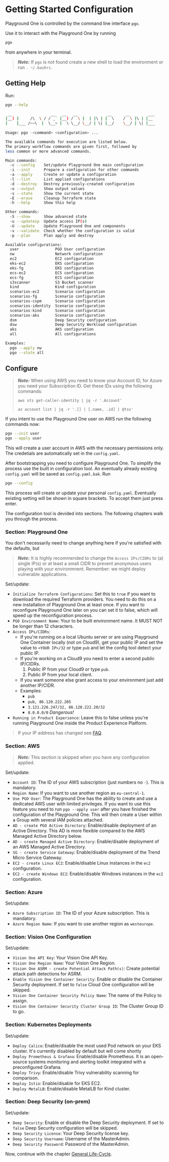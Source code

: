 # Getting Started Configuration

Playground One is controlled by the command line interface `pgo`.

Use it to interact with the Playground One by running

```sh
pgo
```

from anywhere in your terminal.

> ***Note:*** If `pgo` is not found create a new shell to load the environment or run `. ~/.bashrc`.

## Getting Help

Run:

```sh
pgo --help
```

```sh
 __                 __   __   __             __      __        ___ 
|__) |     /\  \ / / _` |__) /  \ |  | |\ | |  \    /  \ |\ | |__  
|    |___ /~~\  |  \__> |  \ \__/ \__/ | \| |__/    \__/ | \| |___ 
                                                                   
Usage: pgo -<command> <configuration> ...

The available commands for execution are listed below.
The primary workflow commands are given first, followed by
less common or more advanced commands.

Main commands:
  -c --config    Set/update Playground One main configuration
  -i --init      Prepare a configuration for other commands
  -a --apply     Create or update a configuration
  -l --list      List applied configurations
  -d --destroy   Destroy previously-created configuration
  -o --output    Show output values
  -s --state     Show the current state
  -E --erase     Cleanup Terraform state
  -h --help      Show this help

Other commands:
  -S --show      Show advanced state
  -u --updateip  Update access IP(s)
  -U --update    Update Playground One and components
  -v --validate  Check whether the configuration is valid
  -p --plan      Plan apply and destroy

Available configurations:
  user                PGO User configuration
  nw                  Network configuration
  ec2                 EC2 configuration
  eks-ec2             EKS configuration
  eks-fg              EKS configuration
  ecs-ec2             ECS configuration
  ecs-fg              ECS configuration
  s3scanner           S3 Bucket scanner
  kind                Kind configuration
  scenarios-ec2       Scenario configuration
  scenarios-fg        Scenario configuration
  scenarios-cspm      Scenario configuration
  scenarios-identity  Scenario configuration
  scenarios-kind      Scenario configuration
  scenarios-aks       Scenario configuration
  dsm                 Deep Security configuration
  dsw                 Deep Security Workload configuration
  aks                 AKS configuration
  all                 All configurations

Examples:
  pgo --apply nw
  pgo --state all
```

## Configure

> ***Note:*** When using AWS you need to know your Account ID, for Azure you need your Subscription ID. Get these IDs using the following commands:
>
> `aws sts get-caller-identity | jq -r '.Account'`
> 
> `az account list | jq -r '.[] | [.name, .id] | @tsv'`

If you intent to use the Playground One user on AWS run the following commands now:

```sh
pgo --init user
pgo --apply user
```

This will create a user account in AWS with the necessary permissions only. The credetials are automatically set in the `config.yaml`.

After bootstrapping you need to configure Playground One. To simplify the process use the built in configuration tool. An eventually already existing `config.yaml` will be saved as `config.yaml.bak`. Run

```sh
pgo --config
```

This process will create or update your personal `config.yaml`. Eventually existing setting will be shown in square brackets. To accept them just press enter.

The configuration tool is devided into sections. The following chapters walk you through the process.

### Section: Playground One

You don't necessarily need to change anything here if you're satisfied with the defaults, but

> ***Note:*** It is highly recommended to change the `Access IPs/CIDRs` to (a) single IP(s) or at least a small CIDR to prevent anonymous users playing with your environmnent. Remember: we might deploy vulnerable applications.

Set/update:

- `Initialize Terraform Configurations`: Set this to `true` if you want to download the required Terraform providers. You need to do this on a new installation of Playground One at least once. If you want to reconfigure Playground One later on you can set it to false, which will speed up the reconfiguration process. 
- `PGO Environment Name`: Your to be built environment name. It MUST NOT be longer than 12 characters.
- `Access IPs/CIDRs`:
  - If you're running on a local Ubuntu server or are using Playground One Container locally (not on Cloud9), get your public IP and set the value to `<YOUR IP>/32` or type `pub` and let the config tool detect your public IP.
  - If you're working on a Cloud9 you need to enter a second public IP/CIDRs.
    1. Public IP from your Cloud9 or type `pub`.
    2. Public IP from your local client.  
  - If you want someone else grant access to your environment just add another IP/CIDR.
  - Examples:
    - `pub`
    - `pub, 86.120.222.205`
    - `3.121.226.247/32, 86.120.222.20/32`
    - `0.0.0.0/0` *Dangerous!*
- `Running in Product Experience`: Leave this to false unless you're running Playground One inside the Product Experience Platform.

> If your IP address has changed see [FAQ](../faq.md#my-ip-address-has-changed-and-i-cannot-access-my-environment-anymore).

### Section: AWS

> ***Note:*** This section is skipped when you have any configuration applied.

Set/update:

- `Account ID`: The ID of your AWS subscription (just numbers no `-`). This is mandatory.
- `Region Name`: If you want to use another region as `eu-central-1`.
- `Use PGO User`: The Playground One has the ability to create and use a dedicated AWS user with limited privileges. If you want to use this feature you need to run `pgo --apply user` after you have finished the configuration of the Playground One. This will then create a User within a Group with several IAM policies attached.
- `AD - create PGO Active Directory`: Enable/disable deployment of an Active Directory. This AD is more flexible compared to the AWS Managed Active Directory below.
- `AD - create Managed Active Directory`: Enable/disable deployment of an AWS Managed Active Directory.
- `SG - create Service Gateway`: Enable/disable deployment of the Trend Micro Service Gateway.
- `EC2 - create Linux EC2`: Enable/disable Linux instances in the `ec2` configuration.
- `EC2 - create Windows EC2`: Enable/disable Windows instances in the `ec2` configuration.

### Section: Azure

Set/update:

- `Azure Subscription ID`: The ID of your Azure subscription. This is mandatory.
- `Azure Region Name`: If you want to use another region as `westeurope`.

### Section: Vision One Configuration

Set/update:

- `Vision One API Key`: Your Vision One API Key.
- `Vision One Region Name`: Your Vision One Region.
- `Vision One ASRM - create Potential Attack Path(s)`: Create potential attack path detections for ASRM.
- `Enable Vision One Container Security`: Enable or disable the Container Security deployment. If set to `false` Cloud One configuration will be skipped.
- `Vision One Container Security Policy Name`: The name of the Policy to assign.
- `Vision One Container Security Cluster Group ID`: The Cluster Group ID to go.

### Section: Kubernetes Deployments

Set/update:

- `Deploy Calico`: Enable/disable the most used Pod network on your EKS cluster. It's currently disabled by default but will come shortly
- `Deploy Prometheus & Grafana`: Enable/disable Prometheus. It is an open-source systems monitoring and alerting toolkit integrated with a preconfigured Grafana.
- `Deploy Trivy`: Enable/disable Trivy vulnerability scanning for comparison.
- `Deploy Istio`: Enable/disable for EKS EC2.
- `Deploy MetalLB`: Enable/disable MetalLB for Kind cluster.

### Section: Deep Security (on-prem)

Set/update:

- `Deep Security`: Enable or disable the Deep Security deployment. If set to `false` Deep Security configuration will be skipped.
- `Deep Security License`: Your Deep Security license key.
- `Deep Security Username`: Username of the MasterAdmin.
- `Deep Security Password`: Password of the MasterAdmin.

Now, continue with the chapter [General Life-Cycle](life-cycle.md).
